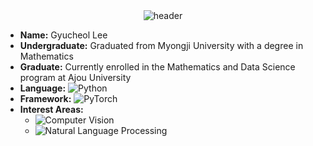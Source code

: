 <div style="display: flex; justify-content: center;">
  <img src="https://capsule-render.vercel.app/api?type=slice&color=auto&height=300&section=header&text=Hi!%20I'm%20Gyucheol&fontSize=90" alt="header">
</div>


- **Name:** Gyucheol Lee
- **Undergraduate:** Graduated from Myongji University with a degree in Mathematics
- **Graduate:** Currently enrolled in the Mathematics and Data Science program at Ajou University
- **Language:** ![Python](https://img.shields.io/badge/Python-3776AB?style=for-the-badge&logo=Python&logoColor=white)
- **Framework:** ![PyTorch](https://img.shields.io/badge/PyTorch-EE4C2C?style=for-the-badge&logo=PyTorch&logoColor=white)
- **Interest Areas:** 
  - ![Computer Vision](https://img.shields.io/badge/Computer_Vision-5C3EE8?style=for-the-badge&logo=Computer-Vision&logoColor=white)
  - ![Natural Language Processing](https://img.shields.io/badge/Natural_Language_Processing-8A51B5?style=for-the-badge&logo=Natural-Language-Processing&logoColor=white)
